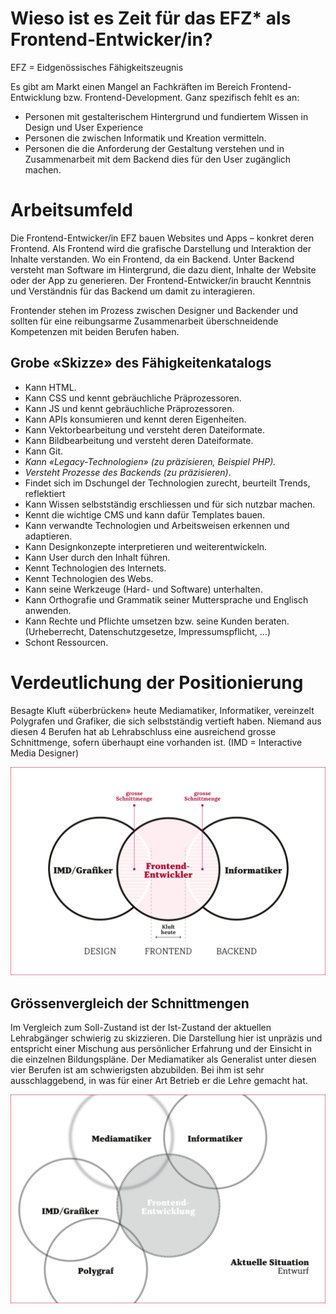 # Wieso ist es Zeit für das EFZ* als Frontend-Entwicker/in?

EFZ = Eidgenössisches Fähigkeitszeugnis

Es gibt am Markt einen Mangel an Fachkräften im Bereich Frontend-Entwicklung bzw. Frontend-Development. Ganz spezifisch fehlt es an:
- Personen mit gestalterischem Hintergrund und fundiertem Wissen in Design und User Experience
- Personen die zwischen Informatik und Kreation vermitteln.
- Personen die die Anforderung der Gestaltung verstehen und in Zusammenarbeit mit dem Backend dies für den User zugänglich machen.

# Arbeitsumfeld
Die Frontend-Entwicker/in EFZ bauen Websites und Apps – konkret deren Frontend. Als Frontend wird die grafische Darstellung und Interaktion der Inhalte verstanden. Wo ein Frontend, da ein Backend. Unter Backend versteht man Software im Hintergrund, die dazu dient, Inhalte der Website oder der App zu generieren. Der Frontend-Entwicker/in braucht Kenntnis und Verständnis für das Backend um damit zu interagieren.

Frontender stehen im Prozess zwischen Designer und Backender und sollten für eine reibungsarme Zusammenarbeit überschneidende Kompetenzen mit beiden Berufen haben.

## Grobe «Skizze» des Fähigkeitenkatalogs
- Kann HTML.
- Kann CSS und kennt gebräuchliche Präprozessoren.
- Kann JS und kennt gebräuchliche Präprozessoren.
- Kann APIs konsumieren und kennt deren Eigenheiten.
- Kann Vektorbearbeitung und versteht deren Dateiformate.
- Kann Bildbearbeitung und versteht deren Dateiformate.
- Kann Git.
- *Kann «Legacy-Technologien» (zu präzisieren, Beispiel PHP).*
- *Versteht Prozesse des Backends (zu präzisieren)*.
- Findet sich im Dschungel der Technologien zurecht, beurteilt Trends, reflektiert
- Kann Wissen selbstständig erschliessen und für sich nutzbar machen.
- Kennt die wichtige CMS und kann dafür Templates bauen.
- Kann verwandte Technologien und Arbeitsweisen erkennen und adaptieren.
- Kann Designkonzepte interpretieren und weiterentwickeln.
- Kann User durch den Inhalt führen.
- Kennt Technologien des Internets.
- Kennt Technologien des Webs.
- Kann seine Werkzeuge (Hard- und Software) unterhalten.
- Kann Orthografie und Grammatik seiner Muttersprache und Englisch anwenden.
- Kann Rechte und Pflichte umsetzen bzw. seine Kunden beraten. (Urheberrecht, Datenschutzgesetze, Impressumspflicht, ...)
- Schont Ressourcen.

# Verdeutlichung der Positionierung
Besagte Kluft «überbrücken» heute Mediamatiker, Informatiker, vereinzelt Polygrafen und Grafiker, die sich selbstständig vertieft haben. Niemand aus diesen 4 Berufen hat ab Lehrabschluss eine ausreichend grosse Schnittmenge, sofern überhaupt eine vorhanden ist. (IMD = Interactive Media Designer)

![Alt Kluft](/kluft.png)

## Grössenvergleich der Schnittmengen
Im Vergleich zum Soll-Zustand ist der Ist-Zustand der aktuellen Lehrabgänger schwierig zu skizzieren. Die Darstellung hier ist unpräzis und entspricht einer Mischung aus persönlicher Erfahrung und der Einsicht in die einzelnen Bildungspläne. Der Mediamatiker als Generalist unter diesen vier Berufen ist am schwierigsten abzubilden. Bei ihm ist sehr ausschlaggebend, in was für einer Art Betrieb er die Lehre gemacht hat.

![Alt Schnittmengenvergleich](/schnittmengenvergleich.png)
